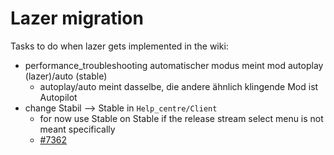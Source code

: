 # Lazer migration

Tasks to do when lazer gets implemented in the wiki:

- performance_troubleshooting automatischer modus meint mod autoplay (lazer)/auto (stable)
  - autoplay/auto meint dasselbe, die andere ähnlich klingende Mod ist Autopilot
- change Stabil --> Stable in `Help_centre/Client`
  - for now use Stable on Stable if the release stream select menu is not meant specifically
  - [#7362](https://github.com/ppy/osu-wiki/pull/7362)
